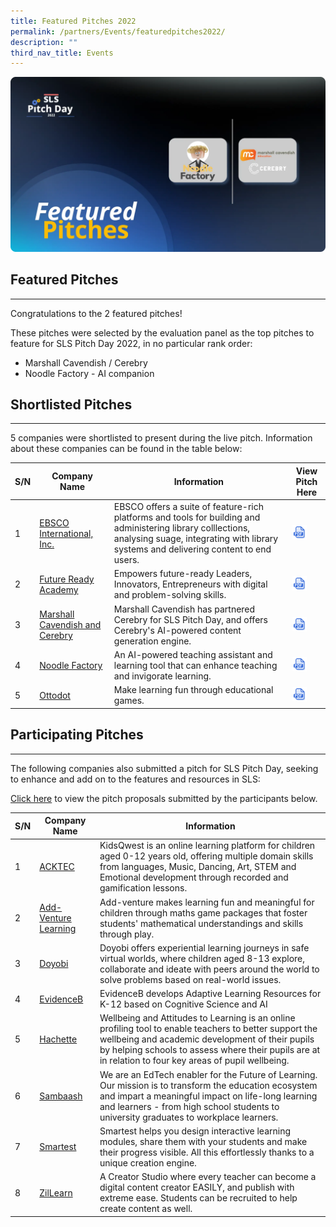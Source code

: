 ```yaml
---
title: Featured Pitches 2022
permalink: /partners/Events/featuredpitches2022/
description: ""
third_nav_title: Events
---
```

![](/images/3Partners/2022PitchDayFeaturedPitches.webp)

<h2>Featured Pitches</h2>
<hr>
 Congratulations to the 2 featured pitches!

 These pitches were selected by the evaluation panel as the top pitches to feature for SLS Pitch Day 2022, in no particular rank order:

- Marshall Cavendish / Cerebry
- Noodle Factory - AI companion
 
<h2> Shortlisted Pitches</h2>
<hr>     

5 companies were shortlisted to present during the live pitch. Information about these companies can be found in the table below:

<table>
  <thead>
    <tr>
      <th>S/N</th>
      <th>Company Name</th>
      <th>Information</th>
      <th>View Pitch Here</th>
    </tr>
  </thead>
  <tbody>
    <tr>
      <td>1</td>
      <td><a target="_blank" href="https://www.ebsco.com">EBSCO International, Inc.</a></td>
      <td>EBSCO offers a suite of feature-rich platforms and tools for building and administering library colllections, analysing suage, integrating with library systems and delivering content to end users.</td>
      <td><a href="https://go.gov.sg/ebsco22" target="_blank"><img src="/images/Assets/PDF32.svg" style="width:50%;"></a></td>
    </tr>
    <tr>
      <td>2</td>
      <td><a target="_blank" href="https://www.futurereadyacademy.com/">Future Ready Academy</a></td>
      <td>Empowers future-ready Leaders, Innovators, Entrepreneurs with digital and problem-solving skills.</td>
      <td><a href="https://go.gov.sg/fra22" target="_blank"><img src="/images/Assets/PDF32.svg" style="width:50%;"></a></td>
    </tr>
    <tr>
      <td>3</td>
      <td><a target="_blank" href="https://youtu.be/qocQgB3xVHg">Marshall Cavendish and Cerebry</a></td>
      <td>Marshall Cavendish has partnered Cerebry for SLS Pitch Day, and offers Cerebry's AI-powered content generation engine.</td>
      <td><a href="https://go.gov.sg/mcc22" target="_blank"><img src="/images/Assets/PDF32.svg" style="width:50%;"></a></td>
    </tr>
    <tr>
      <td>4</td>
      <td><a target="_blank" href="https://www.noodlefactory.ai">Noodle Factory</a></td>
      <td>An AI-powered teaching assistant and learning tool that can enhance teaching and invigorate learning.</td>
      <td><a href="https://go.gov.sg/nf22" target="_blank"><img src="/images/Assets/PDF32.svg" style="width:50%;"></a></td>
    </tr>
    <tr>
      <td>5</td>
      <td><a target="_blank" href="https://www.ottodot.com">Ottodot</a></td>
      <td>Make learning fun through educational games.</td>
      <td><a href="https://go.gov.sg/ottodot22" target="_blank"><img src="/images/Assets/PDF32.svg" style="width:50%;"></a></td>
    </tr>
  </tbody>
</table>

  

<h2> Participating Pitches</h2>
<hr> 

 The following companies also submitted a pitch for SLS Pitch Day, seeking to enhance and add on to the features and resources in SLS:

<a target="_blank" href="https://go.gov.sg/slspd2022-ft">Click here</a> to view the pitch proposals submitted by the participants below.

<table>
  <thead>
    <tr>
      <th>S/N</th>
      <th>Company Name</th>
      <th>Information</th>
    </tr>
  </thead>
  <tbody>
    <tr>
      <td>1</td>
      <td><a target="_blank" href="https://www.acktechnologies.com">ACKTEC</a></td>
      <td>KidsQwest is an online learning platform for children aged 0-12 years old, offering multiple domain skills from languages, Music, Dancing, Art, STEM and Emotional development through recorded and gamification lessons.</td>
    </tr>
    <tr>
      <td>2</td>
      <td><a target="_blank" href="https://www.add-venture.com.sg">Add-Venture Learning</a></td>
      <td>Add-venture makes learning fun and meaningful for children through maths game packages that foster students' mathematical understandings and skills through play.</td>
    </tr>
    <tr>
      <td>3</td>
      <td><a target="_blank" href="https://www.doyobi.com">Doyobi</a></td>
      <td>Doyobi offers experiential learning journeys in safe virtual worlds, where children aged 8-13 explore, collaborate and ideate with peers around the world to solve problems based on real-world issues.</td>
    </tr>
    <tr>
      <td>4</td>
      <td><a target="_blank" href="https://www.evidenceb.com">EvidenceB</a></td>
      <td>EvidenceB develops Adaptive Learning Resources for K-12 based on Cognitive Science and AI</td>
    </tr>
    <tr>
      <td>5</td>
      <td><a target="_blank" href="https://www.hoddereducation.sg">Hachette</a></td>
      <td>Wellbeing and Attitudes to Learning is an online profiling tool to enable teachers to better support the wellbeing and academic development of their pupils by helping schools to assess where their pupils are at in relation to four key areas of pupil wellbeing.</td>
    </tr>
    <tr>
      <td>6</td>
      <td><a target="_blank" href="https://www.sambaash.com">Sambaash</a></td>
      <td>We are an EdTech enabler for the Future of Learning. Our mission is to transform the education ecosystem and impart a meaningful impact on life-long learning and learners - from high school students to university graduates to workplace learners.</td>
    </tr>
    <tr>
      <td>7</td>
      <td><a target="_blank" href="https://smartest.io">Smartest</a></td>
      <td>Smartest helps you design interactive learning modules, share them with your students and make their progress visible. All this effortlessly thanks to a unique creation engine.</td>
    </tr>
    <tr>
      <td>8</td>
      <td><a target="_blank" href="https://www.zillearn.com">ZilLearn</a></td>
      <td>A Creator Studio where every teacher can become a digital content creator EASILY, and publish with extreme ease. Students can be recruited to help create content as well.</td>
    </tr>
  </tbody>
</table>